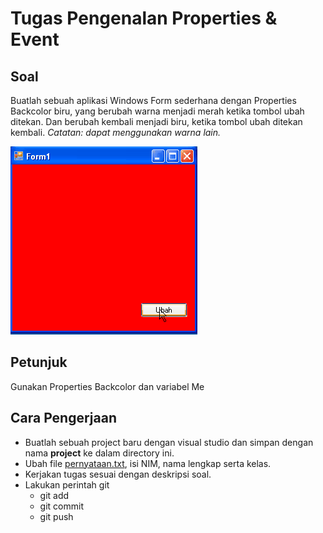 # Tugas Pengenalan Properties & Event

## Soal
Buatlah sebuah aplikasi Windows Form sederhana dengan Properties Backcolor biru,
yang berubah warna menjadi merah ketika tombol ubah ditekan. Dan berubah kembali
menjadi biru, ketika tombol ubah ditekan kembali. *Catatan: dapat menggunakan
warna lain.*

![Form](./form.gif)

## Petunjuk
Gunakan Properties Backcolor dan variabel Me

## Cara Pengerjaan
- Buatlah sebuah project baru dengan visual studio dan simpan dengan nama **project** ke dalam directory ini.
- Ubah file [pernyataan.txt](./pernyataan.txt), isi NIM, nama lengkap serta kelas.
- Kerjakan tugas sesuai dengan deskripsi soal.
- Lakukan perintah git
  - git add
  - git commit
  - git push
